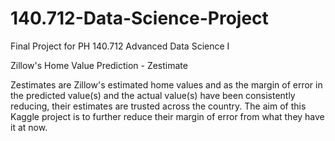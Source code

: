 # 140.712-Data-Science-Project
Final Project for PH 140.712 Advanced Data Science I 

Zillow's Home Value Prediction - Zestimate

Zestimates are Zillow's estimated home values and as the margin of error in the predicted value(s) and the actual value(s) have been consistently reducing, their estimates are trusted across the country. The aim of this Kaggle project is to further reduce their margin of error from what they have it at now.
